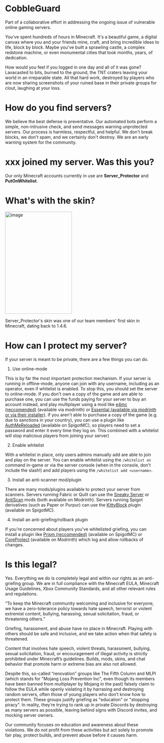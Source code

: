 # CobbleGuard
Part of a collaborative effort in addressing the ongoing issue of vulnerable online gaming servers. 

You've spent hundreds of hours in Minecraft. It's a beautiful game, a digital canvas where you and your friends mine, craft, and bring incredible ideas to life, block by block. Maybe you've built a sprawling castle, a complex redstone machine, or even monumental cities that took months, years, of dedication.

How would you feel if you logged in one day and all of it was gone? Lavacasted to bits, burned to the ground, the TNT craters leaving your world in an irreparable state. All that hard work, destroyed by players who are now sharing screenshots of your ruined base in their private groups for clout, laughing at your loss.

# How do you find servers?
We believe the best defense is preventative. Our automated bots perform a simple, non-intrusive check, and send messages warning unprotected servers. Our process is harmless, respectful, and helpful. We don't break blocks, we don't spam, and we certainly don't destroy. We are an early warning system for the community.

# xxx joined my server. Was this you?
Our only Minecraft accounts currently in use are **Server_Protector** and **PutOnWhitelist**.

# What's with the skin?
<img width="218" height="333" alt="image" src="https://github.com/user-attachments/assets/7fd33a45-73c8-4f56-8c9a-f69c18ef3dc7" />

Server_Protector's skin was one of our team members' first skin in Minecraft, dating back to 1.4.6.

# How can I protect my server?
If your server is meant to be private, there are a few things you can do.

1) Use online-mode

This is by far the most important protection mechanism. If your server is running in offline-mode, anyone can join with any username, including as an operator, even if whitelist is enabled. To stop this, you should set the server to online-mode. If you don't own a copy of the game and are able to purchase one, you can use the funds paying for your server to buy an account instead, and play multiplayer using a mod like [e4mc (reccomended)](https://modrinth.com/mod/e4mc) (available via modrinth) or [Essential (available via modrinth](https://modrinth.com/mod/essential) [or via their installer)](https://essential.gg/downloads). If you aren't able to purchase a copy of the game (e.g. due to sanctions in your country), you can use a plugin like [AuthMeReloaded](https://www.spigotmc.org/resources/authmereloaded.6269/) (available on SpigotMC), so players need to set a password and enter it every time they log on. This combined with a whitelist will stop malicious players from joining your server)

2) Enable whitelist

With a whitelist in place, only users admins manually add are able to join and play on the server. You can enable whitelist using the `/whitelist on` command in-game or via the server console (when in the console, don't include the slash!) and add players using the `/whitelist add <username>`.

3) Install an anti-scanner mod/plugin

There are many mods/plugins available to protect your server from scanners. Servers running Fabric or Quilt can use the [Sneaky Server](https://modrinth.com/mod/sneaky-server) or [AntiScan](https://modrinth.com/mod/antiscan) mods (both available on Modrinth). Servers running Spigot derivatives (such as Paper or Purpur) can use the [KittyBlock](https://www.spigotmc.org/resources/kittyblock.123679/) plugin (available on SpigotMC).

4) Install an anti-griefing/rollback plugin

If you're concerned about players you've whitelisted griefing, you can install a plugin like [Prism (reccomended)](https://www.spigotmc.org/resources/prism.99397/updates) (available on SpigotMC) or [CoreProtect](https://modrinth.com/plugin/coreprotect) (available on Modrinth) which log and allow rollbacks of changes.

# Is this legal?

Yes. Everything we do is completely legal and within our rights as an anti-griefing group. We are in full compliance with the Minecraft EULA, Minecraft Usage Guidelines, Xbox Community Standards, and all other relevant rules and regulations.

“To keep the Minecraft community welcoming and inclusive for everyone, we have a zero-tolerance policy towards hate speech, terrorist or violent extremist content, bullying, harassing, sexual solicitation, fraud, or threatening others.”

Griefing, harassment, and abuse have no place in Minecraft. Playing with others should be safe and inclusive, and we take action when that safety is threatened.

Content that involves hate speech, violent threats, harassment, bullying, sexual solicitation, fraud, or encouragement of illegal activity is strictly prohibited under Minecraft’s guidelines. Builds, mods, skins, and chat behavior that promote harm or extreme bias are also not allowed.

Despite this, so-called “renovation” groups like The Fifth Column and MLPI (which stands for "Mojang Loss Prevention Inc", even though its members have been banned from multiplayer by Mojang in the past) falsely claim to follow the EULA while openly violating it by harrasing and destroying random servers, often those of young players who don’t know how to protect them. These groups justify griefing as "education" or "stopping piracy". In reality, they’re trying to rank up in private Discords by destroying as many servers as possible, leaving behind signs with Discord invites, and mocking server owners. 

Our community focuses on education and awareness about these violations. We do not profit from these activities but act solely to promote fair play, protect builds, and prevent abuse before it causes harm.
